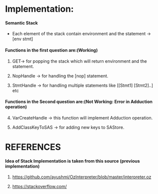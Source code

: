# Implementation:

#### Semantic Stack

 - Each element of the stack contain environment and the statement -> [env stmt]

#### Functions in the first question are:(Working)

1) GET-> for popping the stack which will return environment and the statement.

2) NopHandle -> for handling the [nop] statement.

3) StmtHandle -> for handling multiple statements like [[Stmt1] [Stmt2]..] etc

#### Functions in the Second question are:(Not Working: Error in Adduction operation)

4) VarCreateHandle -> this function will implement Adduction operation.

5) AddClassKeyToSAS -> for adding new keys to SAStore.


# REFERENCES

#### Idea of Stack Implementation is taken from this source (previous implementation)
1) https://github.com/ayushmi/OzInterpreter/blob/master/interpreter.oz

2) https://stackoverflow.com/
